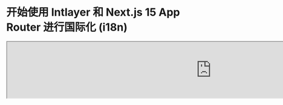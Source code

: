 # 开始使用 Intlayer 和 Next.js 15 App Router 进行国际化 (i18n)

<iframe title="The best i18n solution for Next.js? Discover Intlayer" class="m-auto aspect-[16/9] w-full overflow-hidden rounded-lg border-0" allow="autoplay; gyroscope;" loading="lazy" width="1080" height="auto" src="https://www.youtube.com/embed/e_PPG7PTqGU?autoplay=0&amp;origin=http://intlayer.org&amp;controls=0&amp;rel=1"/>

在 GitHub 上查看 [应用程序模板](https://github.com/aymericzip/intlayer-next-15-template)。

## 什么是 Intlayer？

**Intlayer** 是一个创新的开源国际化 (i18n) 库，旨在简化现代 Web 应用程序中的多语言支持。Intlayer 无缝集成了最新的 **Next.js 15** 框架，包括其强大的 **App Router**。它针对 **Server Components** 进行了高效渲染优化，并完全兼容 [**Turbopack**](https://nextjs.org/docs/architecture/turbopack)。

使用 Intlayer，您可以：

- **轻松管理翻译**，在组件级别使用声明式字典。
- **动态本地化元数据**、路由和内容。
- **在客户端和服务端组件中访问翻译**。
- **确保 TypeScript 支持**，通过自动生成的类型提高自动补全和错误检测能力。
- **享受高级功能**，如动态语言检测和切换。

> Intlayer 兼容 Next.js 12、13、14 和 15。如果您使用的是 Next.js Page Router，可以参考此 [指南](https://github.com/aymericzip/intlayer/blob/main/docs/zh/intlayer_with_nextjs_page_router.md)。对于使用 App Router 的 Next.js 12、13、14，请参考此 [指南](https://github.com/aymericzip/intlayer/blob/main/docs/zh/intlayer_with_nextjs_14.md)。

---

## 在 Next.js 应用中设置 Intlayer 的分步指南

### 第 1 步：安装依赖项

使用 npm 安装必要的包：

```bash packageManager="npm"
npm install intlayer next-intlayer
```

```bash packageManager="pnpm"
pnpm add intlayer next-intlayer
```

```bash packageManager="yarn"
yarn add intlayer next-intlayer
```

- **intlayer**

  提供用于配置管理、翻译、[内容声明](https://github.com/aymericzip/intlayer/blob/main/docs/zh/dictionary/get_started.md)、转译和 [CLI 命令](https://github.com/aymericzip/intlayer/blob/main/docs/zh/intlayer_cli.md) 的国际化工具的核心包。

- **next-intlayer**

  将 Intlayer 与 Next.js 集成的包。它为 Next.js 国际化提供上下文提供者和钩子。此外，它还包括用于将 Intlayer 与 [Webpack](https://webpack.js.org/) 或 [Turbopack](https://nextjs.org/docs/app/api-reference/turbopack) 集成的 Next.js 插件，以及用于检测用户首选语言、管理 Cookie 和处理 URL 重定向的中间件。

### 第 2 步：配置您的项目

创建一个配置文件来配置您的应用程序的语言：

```typescript fileName="intlayer.config.ts" codeFormat="typescript"
// 配置文件示例
import { Locales, type IntlayerConfig } from "intlayer";

const config: IntlayerConfig = {
  internationalization: {
    locales: [
      Locales.ENGLISH,
      Locales.FRENCH,
      Locales.SPANISH,
      // 其他语言
    ],
    defaultLocale: Locales.ENGLISH,
  },
};

export default config;
```

```javascript fileName="intlayer.config.mjs" codeFormat="esm"
// 配置文件示例
import { Locales } from "intlayer";

/** @type {import('intlayer').IntlayerConfig} */
const config = {
  internationalization: {
    locales: [
      Locales.ENGLISH,
      Locales.FRENCH,
      Locales.SPANISH,
      // 其他语言
    ],
    defaultLocale: Locales.ENGLISH,
  },
};

export default config;
```

```javascript fileName="intlayer.config.cjs" codeFormat="commonjs"
// 配置文件示例
const { Locales } = require("intlayer");

/** @type {import('intlayer').IntlayerConfig} */
const config = {
  internationalization: {
    locales: [
      Locales.ENGLISH,
      Locales.FRENCH,
      Locales.SPANISH,
      // 其他语言
    ],
    defaultLocale: Locales.ENGLISH,
  },
};

module.exports = config;
```

> 通过此配置文件，您可以设置本地化 URL、中间件重定向、Cookie 名称、内容声明的位置和扩展名、禁用控制台中的 Intlayer 日志等。有关可用参数的完整列表，请参阅 [配置文档](https://github.com/aymericzip/intlayer/blob/main/docs/zh/configuration.md)。

### 第 3 步：在 Next.js 配置中集成 Intlayer

配置您的 Next.js 设置以使用 Intlayer：

```typescript filename="next.config.ts" codeFormat="typescript"
import type { NextConfig } from "next";
import { withIntlayer } from "next-intlayer/server";

const nextConfig: NextConfig = {
  /* 配置选项 */
};

export default withIntlayer(nextConfig);
```

```typescript fileName="next.config.mjs" codeFormat="esm"
import { withIntlayer } from "next-intlayer/server";

/** @type {import('next').NextConfig} */
const nextConfig = {
  /* 配置选项 */
};

export default withIntlayer(nextConfig);
```

```typescript fileName="next.config.cjs" codeFormat="commonjs"
const { withIntlayer } = require("next-intlayer/server");

/** @type {import('next').NextConfig} */
const nextConfig = {
  /* 配置选项 */
};

module.exports = withIntlayer(nextConfig);
```

> `withIntlayer()` Next.js 插件用于将 Intlayer 与 Next.js 集成。它确保构建内容声明文件并在开发模式下监视它们。它在 [Webpack](https://webpack.js.org/) 或 [Turbopack](https://nextjs.org/docs/app/api-reference/turbopack) 环境中定义 Intlayer 环境变量。此外，它提供了优化性能的别名，并确保与服务端组件的兼容性。

### 第 4 步：定义动态语言路由

从 `RootLayout` 中删除所有内容，并将其替换为以下代码：

```tsx {3} fileName="src/app/layout.tsx" codeFormat="typescript"
import type { PropsWithChildren, FC } from "react";
import "./globals.css";

const RootLayout: FC<PropsWithChildren> = ({ children }) => children;

export default RootLayout;
```

```jsx {3} fileName="src/app/layout.mjx" codeFormat="esm"
import "./globals.css";

const RootLayout = ({ children }) => children;

export default RootLayout;
```

```jsx {1,8} fileName="src/app/layout.csx" codeFormat="commonjs"
require("./globals.css");

const RootLayout = ({ children }) => children;

module.exports = {
  default: RootLayout,
  generateStaticParams,
};
```

> 保持 `RootLayout` 组件为空，允许设置 `<html>` 标签的 [`lang`](https://developer.mozilla.org/fr/docs/Web/HTML/Global_attributes/lang) 和 [`dir`](https://developer.mozilla.org/fr/docs/Web/HTML/Global_attributes/dir) 属性。

要实现动态路由，请通过在 `[locale]` 目录中添加新布局来提供语言路径：

```tsx fileName="src/app/[locale]/layout.tsx" codeFormat="typescript"
import type { NextLayoutIntlayer } from "next-intlayer";
import { Inter } from "next/font/google";
import { getHTMLTextDir } from "intlayer";

const inter = Inter({ subsets: ["latin"] });

const LocaleLayout: NextLayoutIntlayer = async ({ children, params }) => {
  const { locale } = await params;
  return (
    <html lang={locale} dir={getHTMLTextDir(locale)}>
      <body className={inter.className}>{children}</body>
    </html>
  );
};

export default LocaleLayout;
```

```jsx fileName="src/app/[locale]/layout.mjx" codeFormat="esm"
import { getHTMLTextDir } from "intlayer";

const inter = Inter({ subsets: ["latin"] });

const LocaleLayout = async ({ children, params: { locale } }) => {
  const { locale } = await params;
  return (
    <html lang={locale} dir={getHTMLTextDir(locale)}>
      <body className={inter.className}>{children}</body>
    </html>
  );
};

export default LocaleLayout;
```

```jsx fileName="src/app/[locale]/layout.csx" codeFormat="commonjs"
const { Inter } = require("next/font/google");
const { getHTMLTextDir } = require("intlayer");

const inter = Inter({ subsets: ["latin"] });

const LocaleLayout = async ({ children, params: { locale } }) => {
  const { locale } = await params;
  return (
    <html lang={locale} dir={getHTMLTextDir(locale)}>
      <body className={inter.className}>{children}</body>
    </html>
  );
};

module.exports = LocaleLayout;
```

> `[locale]` 路径段用于定义语言。例如：`/en-US/about` 将指向 `en-US`，而 `/fr/about` 将指向 `fr`。

然后，在您的应用程序布局中实现 `generateStaticParams` 函数。

```tsx {1} fileName="src/app/[locale]/layout.tsx" codeFormat="typescript"
export { generateStaticParams } from "next-intlayer"; // 插入的行

const LocaleLayout: NextLayoutIntlayer = async ({ children, params }) => {
  /*... 其余代码*/
};

export default LocaleLayout;
```

```jsx {1} fileName="src/app/[locale]/layout.mjx" codeFormat="esm"
export { generateStaticParams } from "next-intlayer"; // 插入的行

const LocaleLayout = async ({ children, params: { locale } }) => {
  /*... 其余代码*/
};

// ... 其余代码
```

```jsx {1,7} fileName="src/app/[locale]/layout.csx" codeFormat="commonjs"
const { generateStaticParams } = require("next-intlayer"); // 插入的行

const LocaleLayout = async ({ children, params: { locale } }) => {
  /*... 其余代码*/
};

module.exports = { default: LocaleLayout, generateStaticParams };
```

> `generateStaticParams` 确保您的应用程序为所有语言预构建必要的页面，从而减少运行时计算并改善用户体验。有关更多详细信息，请参阅 [Next.js 文档关于 generateStaticParams](https://nextjs.org/docs/app/building-your-application/rendering/static-and-dynamic-rendering#generate-static-params)。

### 第 5 步：声明您的内容

创建并管理您的内容声明以存储翻译：

```tsx fileName="src/app/[locale]/page.content.ts" contentDeclarationFormat="typescript"
import { t, type Dictionary } from "intlayer";

const pageContent = {
  key: "page",
  content: {
    getStarted: {
      main: t({
        en: "Get started by editing",
        fr: "Commencez par éditer",
        es: "Comience por editar",
        zh: "通过编辑开始",
      }),
      pageLink: "src/app/page.tsx",
    },
  },
} satisfies Dictionary;

export default pageContent;
```

```javascript fileName="src/app/[locale]/page.content.mjs" contentDeclarationFormat="esm"
import { t } from "intlayer";

/** @type {import('intlayer').Dictionary} */
const pageContent = {
  key: "page",
  content: {
    getStarted: {
      main: t({
        en: "Get started by editing",
        fr: "Commencez par éditer",
        es: "Comience por editar",
        zh: "通过编辑开始",
      }),
      pageLink: "src/app/page.tsx",
    },
  },
};

export default pageContent;
```

```javascript fileName="src/app/[locale]/page.content.cjs" contentDeclarationFormat="commonjs"
const { t } = require("intlayer");

/** @type {import('intlayer').Dictionary} */
const pageContent = {
  key: "page",
  content: {
    getStarted: {
      main: t({
        en: "Get started by editing",
        fr: "Commencez par éditer",
        es: "Comience por editar",
        zh: "通过编辑开始",
      }),
      pageLink: "src/app/page.tsx",
    },
  },
};

module.exports = pageContent;
```

```json fileName="src/app/[locale]/page.content.json" contentDeclarationFormat="json"
{
  "$schema": "https://intlayer.org/schema.json",
  "key": "page",
  "content": {
    "getStarted": {
      "nodeType": "translation",
      "translation": {
        "en": "Get started by editing",
        "fr": "Commencez par éditer",
        "es": "Comience por editar",
        "zh": "通过编辑开始"
      }
    },
    "pageLink": {
      "nodeType": "translation",
      "translation": {
        "en": "src/app/page.tsx",
        "fr": "src/app/page.tsx",
        "es": "src/app/page.tsx",
        "zh": "src/app/page.tsx"
      }
    }
  }
}
```

> 您的内容声明可以定义在应用程序的任何位置，只要它们包含在 `contentDir` 目录中（默认情况下为 `./src`）。并匹配内容声明文件扩展名（默认情况下为 `.content.{json,ts,tsx,js,jsx,mjs,mjx,cjs,cjx}`）。
> 有关更多详细信息，请参阅 [内容声明文档](https://github.com/aymericzip/intlayer/blob/main/docs/zh/dictionary/get_started.md)。

### 第 6 步：在代码中使用内容

在应用程序中访问您的内容字典：

```tsx fileName="src/app/[locale]/page.tsx" codeFormat="typescript"
import type { FC } from "react";
import { ClientComponentExample } from "@components/ClientComponentExample";
import { ServerComponentExample } from "@components/ServerComponentExample";
import { type NextPageIntlayer, IntlayerClientProvider } from "next-intlayer";
import { IntlayerServerProvider, useIntlayer } from "next-intlayer/server";

const PageContent: FC = () => {
  const content = useIntlayer("page");

  return (
    <>
      <p>{content.getStarted.main}</p>
      <code>{content.getStarted.pageLink}</code>
    </>
  );
};

const Page: NextPageIntlayer = async ({ params }) => {
  const { locale } = await params;

  return (
    <IntlayerServerProvider locale={locale}>
      <PageContent />
      <ServerComponentExample />

      <IntlayerClientProvider locale={locale}>
        <ClientComponentExample />
      </IntlayerClientProvider>
    </IntlayerServerProvider>
  );
};

export default Page;
```

```jsx fileName="src/app/[locale]/page.mjx" codeFormat="esm"
import { ClientComponentExample } from "@components/ClientComponentExample";
import { ServerComponentExample } from "@components/ServerComponentExample";
import { IntlayerClientProvider } from "next-intlayer";
import { IntlayerServerProvider, useIntlayer } from "next-intlayer/server";

const PageContent = () => {
  const content = useIntlayer("page");

  return (
    <>
      <p>{content.getStarted.main}</p>
      <code>{content.getStarted.pageLink}</code>
    </>
  );
};

const Page = async ({ params }) => {
  const { locale } = await params;

  return (
    <IntlayerServerProvider locale={locale}>
      <PageContent />
      <ServerComponentExample />

      <IntlayerClientProvider locale={locale}>
        <ClientComponentExample />
      </IntlayerClientProvider>
    </IntlayerServerProvider>
  );
};

export default Page;
```

```jsx fileName="src/app/[locale]/page.csx" codeFormat="commonjs"
import { ClientComponentExample } from "@components/ClientComponentExample";
import { ServerComponentExample } from "@components/ServerComponentExample";
import { IntlayerClientProvider } from "next-intlayer";
import { IntlayerServerProvider, useIntlayer } from "next-intlayer/server";

const PageContent = () => {
  const content = useIntlayer("page");

  return (
    <>
      <p>{content.getStarted.main}</p>
      <code>{content.getStarted.pageLink}</code>
    </>
  );
};

const Page = async ({ params }) => {
  const { locale } = await params;

  return (
    <IntlayerServerProvider locale={locale}>
      <PageContent />
      <ServerComponentExample />

      <IntlayerClientProvider locale={locale}>
        <ClientComponentExample />
      </IntlayerClientProvider>
    </IntlayerServerProvider>
  );
};
```

- **`IntlayerClientProvider`** 用于为客户端组件提供语言环境。它可以放置在任何父组件中，包括布局中。然而，建议将其放置在布局中，因为 Next.js 在页面之间共享布局代码，使其更高效。通过在布局中使用 `IntlayerClientProvider`，您可以避免为每个页面重新初始化它，从而提高性能并在整个应用程序中保持一致的本地化上下文。
- **`IntlayerServerProvider`** 用于为服务端子组件提供语言环境。它不能在布局中设置。

  > 布局和页面不能共享公共的服务端上下文，因为服务端上下文系统基于每个请求的数据存储（通过 [React 的缓存](https://react.dev/reference/react/cache) 机制），导致应用程序的不同段会重新创建每个“上下文”。将提供者放置在共享布局中会破坏这种隔离，阻止服务端上下文值正确传播到您的服务端组件。

```tsx {4,7} fileName="src/components/ClientComponentExample.tsx" codeFormat="typescript"
"use client";

import type { FC } from "react";
import { useIntlayer } from "next-intlayer";

export const ClientComponentExample: FC = () => {
  const content = useIntlayer("client-component-example"); // 创建相关内容声明

  return (
    <div>
      <h2>{content.title} </h2>
      <p>{content.content}</p>
    </div>
  );
};
```

```jsx {3,6} fileName="src/components/ClientComponentExample.mjx" codeFormat="esm"
"use client";

import { useIntlayer } from "next-intlayer";

const ClientComponentExample = () => {
  const content = useIntlayer("client-component-example"); // 创建相关内容声明

  return (
    <div>
      <h2>{content.title} </h2>
      <p>{content.content}</p>
    </div>
  );
};
```

```jsx {3,6} fileName="src/components/ClientComponentExample.csx" codeFormat="commonjs"
"use client";

const { useIntlayer } = require("next-intlayer");

const ClientComponentExample = () => {
  const content = useIntlayer("client-component-example"); // 创建相关内容声明

  return (
    <div>
      <h2>{content.title} </h2>
      <p>{content.content}</p>
    </div>
  );
};
```

```tsx {2} fileName="src/components/ServerComponentExample.tsx"  codeFormat="typescript"
import type { FC } from "react";
import { useIntlayer } from "next-intlayer/server";

export const ServerComponentExample: FC = () => {
  const content = useIntlayer("server-component-example"); // 创建相关内容声明

  return (
    <div>
      <h2>{content.title} </h2>
      <p>{content.content}</p>
    </div>
  );
};
```

```jsx {1} fileName="src/components/ServerComponentExample.mjx" codeFormat="esm"
import { useIntlayer } from "next-intlayer/server";

const ServerComponentExample = () => {
  const content = useIntlayer("server-component-example"); // 创建相关内容声明

  return (
    <div>
      <h2>{content.title} </h2>
      <p>{content.content}</p>
    </div>
  );
};
```

```jsx {1} fileName="src/components/ServerComponentExample.csx" codeFormat="commonjs"
const { useIntlayer } = require("next-intlayer/server");

const ServerComponentExample = () => {
  const content = useIntlayer("server-component-example"); // 创建相关内容声明

  return (
    <div>
      <h2>{content.title} </h2>
      <p>{content.content}</p>
    </div>
  );
};
```

> 如果您想在 `string` 属性中使用您的内容，例如 `alt`、`title`、`href`、`aria-label` 等，您必须调用函数的值，例如：
>
> ```jsx
> <img src={content.image.src.value} alt={content.image.value} />
> ```

> 要了解有关 `useIntlayer` 钩子的更多信息，请参阅 [文档](https://github.com/aymericzip/intlayer/blob/main/docs/zh/packages/next-intlayer/useIntlayer.md)。

### (可选) 第 7 步：配置中间件以检测语言环境

设置中间件以检测用户的首选语言：

```typescript fileName="src/middleware.ts" codeFormat="typescript"
export { intlayerMiddleware as middleware } from "next-intlayer/middleware";

export const config = {
  matcher:
    "/((?!api|static|assets|robots|sitemap|sw|service-worker|manifest|.*\\..*|_next).*)",
};
```

```javascript fileName="src/middleware.mjs" codeFormat="esm"
export { intlayerMiddleware as middleware } from "next-intlayer/middleware";

export const config = {
  matcher:
    "/((?!api|static|assets|robots|sitemap|sw|service-worker|manifest|.*\\..*|_next).*)",
};
```

```javascript fileName="src/middleware.cjs" codeFormat="commonjs"
const { intlayerMiddleware } = require("next-intlayer/middleware");

const config = {
  matcher:
    "/((?!api|static|assets|robots|sitemap|sw|service-worker|manifest|.*\\..*|_next).*)",
};

module.exports = { middleware: intlayerMiddleware, config };
```

> `intlayerMiddleware` 用于检测用户的首选语言并将其重定向到配置中指定的适当 URL。此外，它还支持将用户的首选语言保存在 Cookie 中。

### (可选) 第 8 步：国际化您的元数据

如果您希望国际化您的元数据，例如页面标题，可以使用 Next.js 提供的 `generateMetadata` 函数。在函数内部使用 `getTranslation` 函数来翻译您的元数据。

````typescript fileName="src/app/[locale]/layout.tsx or src/app/[locale]/page.tsx" codeFormat="typescript"
import {
  type IConfigLocales,
  getTranslation,
  getMultilingualUrls,
} from "intlayer";
import type { Metadata } from "next";
import type { LocalPromiseParams } from "next-intlayer";

export const generateMetadata = async ({
  params,
}: LocalPromiseParams): Promise<Metadata> => {
  const { locale } = await params;
  const t = <T>(content: IConfigLocales<T>) => getTranslation(content, locale);

  /**
   * 生成包含每种语言的所有 URL 的对象。
   *
   * 示例：
   * ```ts
   *  getMultilingualUrls('/about');
   *
   *  // 返回
   *  // {
   *  //   en: '/about',
   *  //   fr: '/fr/about',
   *  //   es: '/es/about',
   *  // }
   * ```
   */
  const multilingualUrls = getMultilingualUrls("/");

  return {
    title: t<string>({
      en: "My title",
      fr: "Mon titre",
      es: "Mi título",
      zh: "我的标题",
    }),
    description: t({
      en: "My description",
      fr: "Ma description",
      es: "Mi descripción",
      zh: "我的描述",
    }),
    alternates: {
      canonical: multilingualUrls[locale as keyof typeof multilingualUrls],
      languages: { ...multilingualUrls, "x-default": "/" },
    },
    openGraph: {
      url: multilingualUrls[locale],
    },
  };
};

// ... 其余代码
````

````javascript fileName="src/app/[locale]/layout.mjs or src/app/[locale]/page.mjs" codeFormat="esm"
import { getTranslation, getMultilingualUrls } from "intlayer";

export const generateMetadata = async ({ params }) => {
  const { locale } = await params;
  const t = (content) => getTranslation(content, locale);

  /**
   * 生成包含每种语言的所有 URL 的对象。
   *
   * 示例：
   * ```ts
   *  getMultilingualUrls('/about');
   *
   *  // 返回
   *  // {
   *  //   en: '/about',
   *  //   fr: '/fr/about',
   *  //   es: '/es/about'
   *  // }
   * ```
   */
  const multilingualUrls = getMultilingualUrls("/");

  return {
    title: t({
      en: "My title",
      fr: "Mon titre",
      es: "Mi título",
      zh: "我的标题",
    }),
    description: t({
      en: "My description",
      fr: "Ma description",
      es: "Mi descripción",
      zh: "我的描述",
    }),
    alternates: {
      canonical: multilingualUrls[locale],
      languages: { ...multilingualUrls, "x-default": "/" },
    },
    openGraph: {
      url: multilingualUrls[locale],
    },
  };
};

// ... 其余代码
````

````javascript fileName="src/app/[locale]/layout.cjs or src/app/[locale]/page.cjs" codeFormat="commonjs"
const { getTranslation, getMultilingualUrls } = require("intlayer");

const generateMetadata = async ({ params }) => {
  const { locale } = await params;

  const t = (content) => getTranslation(content, locale);

  /**
   * 生成包含每种语言的所有 URL 的对象。
   *
   * 示例：
   * ```ts
   *  getMultilingualUrls('/about');
   *
   *  // 返回
   *  // {
   *  //   en: '/about',
   *  //   fr: '/fr/about',
   *  //   es: '/es/about'
   *  // }
   * ```
   */
  const multilingualUrls = getMultilingualUrls("/");

  return {
    title: t({
      en: "My title",
      fr: "Mon titre",
      es: "Mi título",
      zh: "我的标题",
    }),
    description: t({
      en: "My description",
      fr: "Ma description",
      es: "Mi descripción",
      zh: "我的描述",
    }),
    alternates: {
      canonical: multilingualUrls[locale],
      languages: { ...multilingualUrls, "x-default": "/" },
    },
    openGraph: {
      url: multilingualUrls[locale],
    },
  };
};

module.exports = { generateMetadata };

// ... 其余代码
````

> 了解有关元数据优化的更多信息 [官方 Next.js 文档](https://nextjs.org/docs/app/building-your-application/optimizing/metadata)。

### (可选) 第 9 步：国际化您的 sitemap.xml 和 robots.txt

要国际化您的 `sitemap.xml` 和 `robots.txt`，您可以使用 Intlayer 提供的 `getMultilingualUrls` 函数。此函数允许您为您的站点地图生成多语言 URL。

```tsx fileName="src/app/sitemap.ts" codeFormat="typescript"
import { getMultilingualUrls } from "intlayer";
import type { MetadataRoute } from "next";

const sitemap = (): MetadataRoute.Sitemap => [
  {
    url: "https://example.com",
    alternates: {
      languages: { ...getMultilingualUrls("https://example.com") },
    },
  },
  {
    url: "https://example.com/login",
    alternates: {
      languages: { ...getMultilingualUrls("https://example.com/login") },
    },
  },
  {
    url: "https://example.com/register",
    alternates: {
      languages: { ...getMultilingualUrls("https://example.com/register") },
    },
  },
];

export default sitemap;
```

```jsx fileName="src/app/sitemap.mjx" codeFormat="esm"
import { getMultilingualUrls } from "intlayer";

const sitemap = () => [
  {
    url: "https://example.com",
    alternates: {
      languages: { ...getMultilingualUrls("https://example.com") },
    },
  },
  {
    url: "https://example.com/login",
    alternates: {
      languages: { ...getMultilingualUrls("https://example.com/login") },
    },
  },
  {
    url: "https://example.com/register",
    alternates: {
      languages: { ...getMultilingualUrls("https://example.com/register") },
    },
  },
];

export default sitemap;
```

```jsx fileName="src/app/sitemap.csx" codeFormat="commonjs"
const { getMultilingualUrls } = require("intlayer");

const sitemap = () => [
  {
    url: "https://example.com",
    alternates: {
      languages: { ...getMultilingualUrls("https://example.com") },
    },
  },
  {
    url: "https://example.com/login",
    alternates: {
      languages: { ...getMultilingualUrls("https://example.com/login") },
    },
  },
  {
    url: "https://example.com/register",
    alternates: {
      languages: { ...getMultilingualUrls("https://example.com/register") },
    },
  },
];

module.exports = sitemap;
```

```tsx fileName="src/app/robots.ts" codeFormat="typescript"
import type { MetadataRoute } from "next";
import { getMultilingualUrls } from "intlayer";

const getAllMultilingualUrls = (urls: string[]) =>
  urls.flatMap((url) => Object.values(getMultilingualUrls(url)) as string[]);

const robots = (): MetadataRoute.Robots => ({
  rules: {
    userAgent: "*",
    allow: ["/"],
    disallow: getAllMultilingualUrls(["/login", "/register"]),
  },
  host: "https://example.com",
  sitemap: `https://example.com/sitemap.xml`,
});

export default robots;
```

```jsx fileName="src/app/robots.mjx" codeFormat="esm"
import { getMultilingualUrls } from "intlayer";

const getAllMultilingualUrls = (urls) =>
  urls.flatMap((url) => Object.values(getMultilingualUrls(url)));

const robots = () => ({
  rules: {
    userAgent: "*",
    allow: ["/"],
    disallow: getAllMultilingualUrls(["/login", "/register"]),
  },
  host: "https://example.com",
  sitemap: `https://example.com/sitemap.xml`,
});

export default robots;
```

```jsx fileName="src/app/robots.csx" codeFormat="commonjs"
const { getMultilingualUrls } = require("intlayer");

const getAllMultilingualUrls = (urls) =>
  urls.flatMap((url) => Object.values(getMultilingualUrls(url)));

const robots = () => ({
  rules: {
    userAgent: "*",
    allow: ["/"],
    disallow: getAllMultilingualUrls(["/login", "/register"]),
  },
  host: "https://example.com",
  sitemap: `https://example.com/sitemap.xml`,
});

module.exports = robots;
```

> 了解有关站点地图优化的更多信息 [官方 Next.js 文档](https://nextjs.org/docs/app/api-reference/file-conventions/metadata/sitemap)。了解有关 robots.txt 优化的更多信息 [官方 Next.js 文档](https://nextjs.org/docs/app/api-reference/file-conventions/metadata/robots)。

### (可选) 第 10 步：更改内容的语言

要更改内容的语言，您可以使用 `useLocale` 钩子提供的 `setLocale` 函数。此函数允许您设置应用程序的语言环境并相应地更新内容。

```tsx fileName="src/components/LocaleSwitcher.tsx" codeFormat="typescript"
"use client";

import type { FC } from "react";
import {
  Locales,
  getHTMLTextDir,
  getLocaleName,
  getLocalizedUrl,
} from "intlayer";
import { useLocale } from "next-intlayer";
import Link from "next/link";

export const LocaleSwitcher: FC = () => {
  const { locale, pathWithoutLocale, availableLocales } = useLocale();
  const { setLocaleCookie } = useLocaleCookie();

  return (
    <div>
      <button popoverTarget="localePopover">{getLocaleName(locale)}</button>
      <div id="localePopover" popover="auto">
        {availableLocales.map((localeItem) => (
          <Link
            href={getLocalizedUrl(pathWithoutLocale, localeItem)}
            hrefLang={localeItem}
            key={localeItem}
            aria-current={locale === localeItem ? "page" : undefined}
            onClick={() => setLocaleCookie(localeItem)}
          >
            <span>
              {/* 语言代码 - 例如 FR */}
              {localeItem}
            </span>
            <span>
              {/* 语言名称（自身语言） - 例如 Français */}
              {getLocaleName(localeItem, locale)}
            </span>
            <span dir={getHTMLTextDir(localeItem)} lang={localeItem}>
              {/* 当前语言环境的语言名称 - 例如 Francés（当前语言环境为 Locales.SPANISH） */}
              {getLocaleName(localeItem)}
            </span>
            <span dir="ltr" lang={Locales.ENGLISH}>
              {/* 英语中的语言名称 - 例如 French */}
              {getLocaleName(localeItem, Locales.ENGLISH)}
            </span>
          </Link>
        ))}
      </div>
    </div>
  );
};
```

```jsx fileName="src/components/LocaleSwitcher.msx" codeFormat="esm"
"use client";

import {
  Locales,
  getHTMLTextDir,
  getLocaleName,
  getLocalizedUrl,
} from "intlayer";
import { useLocale } from "next-intlayer";
import Link from "next/link";

export const LocaleSwitcher = () => {
  const { locale, pathWithoutLocale, availableLocales } = useLocale();
  const { setLocaleCookie } = useLocaleCookie();

  return (
    <div>
      <button popoverTarget="localePopover">{getLocaleName(locale)}</button>
      <div id="localePopover" popover="auto">
        {availableLocales.map((localeItem) => (
          <Link
            href={getLocalizedUrl(pathWithoutLocale, localeItem)}
            hrefLang={localeItem}
            key={localeItem}
            aria-current={locale === localeItem ? "page" : undefined}
            onClick={() => setLocaleCookie(localeItem)}
          >
            <span>
              {/* 语言代码 - 例如 FR */}
              {localeItem}
            </span>
            <span>
              {/* 语言名称（自身语言） - 例如 Français */}
              {getLocaleName(localeItem, locale)}
            </span>
            <span dir={getHTMLTextDir(localeItem)} lang={localeItem}>
              {/* 当前语言环境的语言名称 - 例如 Francés（当前语言环境为 Locales.SPANISH） */}
              {getLocaleName(localeItem)}
            </span>
            <span dir="ltr" lang={Locales.ENGLISH}>
              {/* 英语中的语言名称 - 例如 French */}
              {getLocaleName(localeItem, Locales.ENGLISH)}
            </span>
          </Link>
        ))}
      </div>
    </div>
  );
};
```

```jsx fileName="src/components/LocaleSwitcher.csx" codeFormat="commonjs"
"use client";

const {
  Locales,
  getHTMLTextDir,
  getLocaleName,
  getLocalizedUrl,
} = require("intlayer");
const { useLocale } = require("next-intlayer");
const Link = require("next/link");

export const LocaleSwitcher = () => {
  const { locale, pathWithoutLocale, availableLocales } = useLocale();
  const { setLocaleCookie } = useLocaleCookie();

  return (
    <div>
      <button popoverTarget="localePopover">{getLocaleName(locale)}</button>
      <div id="localePopover" popover="auto">
        {availableLocales.map((localeItem) => (
          <Link
            href={getLocalizedUrl(pathWithoutLocale, localeItem)}
            hrefLang={localeItem}
            key={localeItem}
            aria-current={locale === localeItem ? "page" : undefined}
            onClick={() => setLocaleCookie(localeItem)}
          >
            <span>
              {/* 语言代码 - 例如 FR */}
              {localeItem}
            </span>
            <span>
              {/* 语言名称（自身语言） - 例如 Français */}
              {getLocaleName(localeItem, locale)}
            </span>
            <span dir={getHTMLTextDir(localeItem)} lang={localeItem}>
              {/* 当前语言环境的语言名称 - 例如 Francés（当前语言环境为 Locales.SPANISH） */}
              {getLocaleName(localeItem)}
            </span>
            <span dir="ltr" lang={Locales.ENGLISH}>
              {/* 英语中的语言名称 - 例如 French */}
              {getLocaleName(localeItem, Locales.ENGLISH)}
            </span>
          </Link>
        ))}
      </div>
    </div>
  );
};
```

> 文档参考：
>
> - [`useLocale` 钩子](https://github.com/aymericzip/intlayer/blob/main/docs/zh/packages/next-intlayer/useLocale.md)
> - [`getLocaleName` 钩子](https://github.com/aymericzip/intlayer/blob/main/docs/zh/packages/intlayer/getLocaleName.md)
> - [`getLocalizedUrl` 钩子](https://github.com/aymericzip/intlayer/blob/main/docs/zh/packages/intlayer/getLocalizedUrl.md)
> - [`getHTMLTextDir` 钩子](https://github.com/aymericzip/intlayer/blob/main/docs/zh/packages/intlayer/getHTMLTextDir.md)
> - [`hrefLang` 属性](https://developers.google.com/search/docs/specialty/international/localized-versions?hl=zh)
> - [`lang` 属性](https://developer.mozilla.org/en-US/docs/Web/HTML/Global_attributes/lang)
> - [`dir` 属性](https://developer.mozilla.org/en-US/docs/Web/HTML/Global_attributes/dir)
> - [`aria-current` 属性](https://developer.mozilla.org/en-US/docs/Web/Accessibility/ARIA/Attributes/aria-current)

### (可选) 第 11 步：创建本地化链接组件

为了确保您的应用程序导航遵循当前语言环境，您可以创建一个自定义 `Link` 组件。此组件会自动为内部 URL 添加当前语言的前缀。例如，当法语用户点击 "About" 页面链接时，他们会被重定向到 `/fr/about` 而不是 `/about`。

此行为的好处包括：

- **SEO 和用户体验**：本地化 URL 帮助搜索引擎正确索引语言特定的页面，并为用户提供其首选语言的内容。
- **一致性**：通过在整个应用程序中使用本地化链接，您可以确保导航保持在当前语言环境中，防止意外的语言切换。
- **可维护性**：将本地化逻辑集中在一个组件中，可以简化 URL 的管理，使您的代码库更易于维护和扩展。

以下是一个本地化 `Link` 组件的实现：

```tsx fileName="src/components/Link.tsx" codeFormat="typescript"
"use client";

import { getLocalizedUrl } from "intlayer";
import NextLink, { type LinkProps as NextLinkProps } from "next/link";
import { useLocale } from "next-intlayer";
import type { PropsWithChildren, FC } from "react";

/**
 * 检查给定 URL 是否为外部链接的工具函数。
 * 如果 URL 以 http:// 或 https:// 开头，则认为是外部链接。
 */
export const checkIsExternalLink = (href?: string): boolean =>
  /^https?:\/\//.test(href ?? "");

/**
 * 自定义 Link 组件，根据当前语言环境调整 href 属性。
 * 对于内部链接，它使用 `getLocalizedUrl` 为 URL 添加语言前缀（例如 /fr/about）。
 * 这确保了导航保持在相同的语言环境上下文中。
 */
export const Link: FC<PropsWithChildren<NextLinkProps>> = ({
  href,
  children,
  ...props
}) => {
  const { locale } = useLocale();
  const isExternalLink = checkIsExternalLink(href.toString());

  // 如果链接是内部链接并且提供了有效的 href，则获取本地化 URL。
  const hrefI18n: NextLinkProps["href"] =
    href && !isExternalLink ? getLocalizedUrl(href.toString(), locale) : href;

  return (
    <NextLink href={hrefI18n} {...props}>
      {children}
    </NextLink>
  );
};
```

```jsx fileName="src/components/Link.mjx" codeFormat="esm"
"use client";

import { getLocalizedUrl } from "intlayer";
import NextLink from "next/link";
import { useLocale } from "next-intlayer";

/**
 * 检查给定 URL 是否为外部链接的工具函数。
 * 如果 URL 以 http:// 或 https:// 开头，则认为是外部链接。
 */
export const checkIsExternalLink = (href) => /^https?:\/\//.test(href ?? "");

/**
 * 自定义 Link 组件，根据当前语言环境调整 href 属性。
 * 对于内部链接，它使用 `getLocalizedUrl` 为 URL 添加语言前缀（例如 /fr/about）。
 * 这确保了导航保持在相同的语言环境上下文中。
 */
export const Link = ({ href, children, ...props }) => {
  const { locale } = useLocale();
  const isExternalLink = checkIsExternalLink(href.toString());

  // 如果链接是内部链接并且提供了有效的 href，则获取本地化 URL。
  const hrefI18n =
    href && !isExternalLink ? getLocalizedUrl(href.toString(), locale) : href;

  return (
    <NextLink href={hrefI18n} {...props}>
      {children}
    </NextLink>
  );
};
```

```jsx fileName="src/components/Link.csx" codeFormat="commonjs"
"use client";

const { getLocalizedUrl } = require("intlayer");
const NextLink = require("next/link");
const { useLocale } = require("next-intlayer");

/**
 * 检查给定 URL 是否为外部链接的工具函数。
 * 如果 URL 以 http:// 或 https:// 开头，则认为是外部链接。
 */
const checkIsExternalLink = (href) => /^https?:\/\//.test(href ?? "");

/**
 * 自定义 Link 组件，根据当前语言环境调整 href 属性。
 * 对于内部链接，它使用 `getLocalizedUrl` 为 URL 添加语言前缀（例如 /fr/about）。
 * 这确保了导航保持在相同的语言环境上下文中。
 */
const Link = ({ href, children, ...props }) => {
  const { locale } = useLocale();
  const isExternalLink = checkIsExternalLink(href.toString());

  // 如果链接是内部链接并且提供了有效的 href，则获取本地化 URL。
  const hrefI18n =
    href && !isExternalLink ? getLocalizedUrl(href.toString(), locale) : href;

  return (
    <NextLink href={hrefI18n} {...props}>
      {children}
    </NextLink>
  );
};
```

#### 工作原理

- **检测外部链接**：  
  帮助函数 `checkIsExternalLink` 确定 URL 是否为外部链接。外部链接保持不变，因为它们不需要本地化。

- **检索当前语言环境**：  
  `useLocale` 钩子提供当前语言环境（例如，法语为 `fr`）。

- **本地化 URL**：  
  对于内部链接（即非外部链接），使用 `getLocalizedUrl` 自动为 URL 添加当前语言前缀。这意味着如果用户使用法语，传递 `/about` 作为 `href` 将转换为 `/fr/about`。

- **返回链接**：  
  组件返回一个带有本地化 URL 的 `<a>` 元素，确保导航与语言环境一致。

通过在整个应用程序中集成此 `Link` 组件，您可以维护一致且语言感知的用户体验，同时受益于改进的 SEO 和可用性。

### （可选）步骤 12：优化您的包大小

使用 `next-intlayer` 时，字典默认包含在每个页面的包中。为了优化包大小，Intlayer 提供了一个可选的 SWC 插件，该插件通过宏智能地替换 `useIntlayer` 调用。这确保字典仅包含在实际使用它们的页面包中。

要启用此优化，请安装 `@intlayer/swc` 包。安装后，`next-intlayer` 将自动检测并使用该插件：

```bash packageManager="npm"
npm install @intlayer/swc --save-dev
```

```bash packageManager="pnpm"
pnpm add @intlayer/swc --save-dev
```

```bash packageManager="yarn"
yarn add @intlayer/swc --save-dev
```

> 注意：此优化仅在 Next.js 13 及更高版本中可用。
> 注意：此包不会默认安装，因为 SWC 插件仍在 Next.js 中处于实验阶段。这可能会在未来发生变化。

### 配置 TypeScript

Intlayer 使用模块增强来利用 TypeScript 的优势，使您的代码库更强大。

![alt text](https://github.com/aymericzip/intlayer/blob/main/docs/assets/autocompletion.png)

![alt text](https://github.com/aymericzip/intlayer/blob/main/docs/assets/translation_error.png)

确保您的 TypeScript 配置包含自动生成的类型。

```json5 fileName="tsconfig.json"
{
  // ... 您现有的 TypeScript 配置
  "include": [
    // ... 您现有的 TypeScript 配置
    ".intlayer/**/*.ts", // 包括自动生成的类型
  ],
}
```

### Git 配置

建议忽略 Intlayer 生成的文件。这可以避免将它们提交到您的 Git 仓库中。

为此，您可以在 `.gitignore` 文件中添加以下指令：

```plaintext fileName=".gitignore"
# 忽略 Intlayer 生成的文件
.intlayer
```

### 深入了解

要进一步了解，您可以实现 [可视化编辑器](https://github.com/aymericzip/intlayer/blob/main/docs/zh/intlayer_visual_editor.md) 或使用 [CMS](https://github.com/aymericzip/intlayer/blob/main/docs/zh/intlayer_CMS.md) 外部化您的内容。
